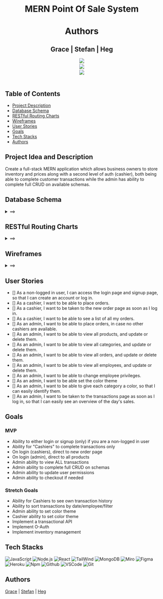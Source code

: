 <div align="center">
<h1>MERN Point Of Sale System</h1>
</div>
<div align="center">
  <h1>Authors</h1>
  <h2> Grace | Stefan | Heg </h2>
  <a href="https://www.linkedin.com/in/grace-narez-8b0498238/"_target="_blank">
  <img src="https://img.shields.io/badge/-linkedin.com/in/GraceNarez-blue?style=flat&``logo=Linkedin&logoColor=white">
  </a>
  <br>
  <a href="https://www.linkedin.com/in/stefan-vosloo/" target="_blank">
    <img src="https://img.shields.io/badge/-linkedin.com/in/StefanVoslo-blue?style=flat&``logo=Linkedin&logoColor=white">
  </a>
  <br>
  <a href="https://www.linkedin.com/in/huseyingumus/" target="_blank">
    <img src="https://img.shields.io/badge/-linkedin.com/in/HuseyinErhanGumus-blue?style=flat&``logo=Linkedin&logoColor=white">
  </a>
  </div>
  <br>

## Table of Contents

- [Project Description](#project-idea-and-description)
- [Database Schema](#database-schema)
- [RESTful Routing Charts](#restful-routing-charts)
- [Wireframes](#wireframes)
- [User Stories](#user-stories)
- [Goals](#goals)
- [Tech Stacks](#techstacks)
- [Authors](#authors)

## Project Idea and Description

Create a full-stack MERN application which allows business owners to store inventory and prices along with a second level of auth (cashier), both being able to complete customer transactions while the admin has ability to complete full CRUD on available schemas.

## Database Schema

<details>
<summary>
==>
</summary>

```json
{
  "users": {
    "id": "ObjectId",
    "username": "String",
    "password": "String",
    "role": "String"
  },
  "categories": {
    "id": "ObjectId",
    "name": "String",
    "color": "String"
  },
  "products": {
    "id": "ObjectId",
    "code": "String",
    "name": "String",
    "price": "Number",
    "category": "ObjectId"
  },
  "orders": {
    "id": "ObjectId",
    "user": "ObjectId",
    "lineItems": [
      {
        "product": "ObjectId",
        "price": "Number",
        "quantity": "Number"
      }
    ],
    "cashier": "ObjectId",
    "payment_method": "String",
    "total": "Number"
  }
}
```

</details>

## RESTful Routing Charts

<details>
<summary>
==>
</summary>

![User Routes](./imgs/user.png)
![Auth Routes](./imgs/auth.png)
![Category Routes](./imgs/category.png)
![Product Routes](./imgs/products.png)
![Order Routes](./imgs/order.png)

</details>

## Wireframes

<details>
<summary>
==>
</summary>

![Login Page](./imgs/Login.png)
![Auth Page](./imgs/employeelist.png)
![Order Page](./imgs/orderpage.png)
![Payment Pop Up](./imgs/paymentpop.png)
![All Products](./imgs/productspage.png)
![New Products](./imgs/newproduct.png)
![Edit Products](./imgs/editproduct.png)
![All Categories](./imgs/allcategories.png)
![New Category](./imgs/newcategories.png)
![Admin Sales(all employees)](./imgs/adminsales.png)
![Cashier Sales(personal sales)](./imgs/employeesales.png)

</details>

## User Stories

- [] As a non-logged in user, I can access the login page and signup page, so that I can create an account or log in.
- [] As a cashier, I want to be able to place orders.
- [] As a cashier, I want to be taken to the new order page as soon as I log in.
- [] As a cashier, I want to be able to see a list of all my orders.
- [] As an admin, I want to be able to place orders, in case no other cashiers are available.
- [] As an admin, I want to be able to view all products, and update or delete them.
- [] As an admin, I want to be able to view all categories, and update or delete them.
- [] As an admin, I want to be able to view all orders, and update or delete them.
- [] As an admin, I want to be able to view all employees, and update or delete them.
- [] As an admin, I want to be able to change employee privileges.
- [] As an admin, I want to be able set the color theme
- [] As an admin, I want to be able to give each category a color, so that I can easily identify them.
- [] As an admin, I want to be taken to the transactions page as soon as I log in, so that I can easily see an overview of the day's sales.

## Goals

### MVP

- Ability to either login or signup (only) if you are a non-logged in user
- Ability for "Cashiers" to complete transactions only
- On login (cashiers), direct to new order page
- On login (admin), direct to all products
- Admin ability to view ALL transactions
- Admin ability to complete full CRUD on schemas
- Admin ability to update user permissions
- Admin ability to checkout if needed

### Stretch Goals

- Ability for Cashiers to see own transaction history
- Ability to sort transactions by date/employee/filter
- Admin ability to set color theme
- Cashier ability to set color theme
- Implement a transactional API
- Implement O-Auth
- Implement inventory management

## Tech Stacks

![JavaScript](https://img.shields.io/badge/-JavaScript-333?style=flat&logo=javascript)
![Node.js](https://img.shields.io/badge/-Node.js-333?style=flat&logo=node.js)
![React](https://img.shields.io/badge/-React-333?style=flat&logo=react)
![TailWind](https://img.shields.io/badge/-TailWind-333?style=flat&logo=tailwind)
![MongoDB](https://img.shields.io/badge/-MongoDB-333?style=flat&logo=mongoDB)
![Miro](https://img.shields.io/badge/-Miro-333?style=flat&logo=miro)
![Figma](https://img.shields.io/badge/-Figma-333?style=flat&logo=figma)
![Heroku](https://img.shields.io/badge/-Heroku-333?style=flat&logo=heroku)
![Npm](https://img.shields.io/badge/-Npm-333?style=flat&logo=npm)
![Github](https://img.shields.io/badge/-GitHub-333?style=flat&logo=github)
![VSCode](https://img.shields.io/badge/-VS_Code-333?style=flat&logo=visualstudio)
![Git](https://img.shields.io/badge/-Git-333?style=flat&logo=git)


## Authors

[Grace](https://github.com/gracenarez333) | [Stefan](https://github.com/saulthebear) | [Heg](https://github.com/erhaneth)

